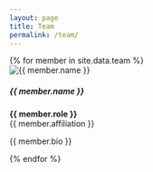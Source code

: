 ```yaml
---
layout: page
title: Team
permalink: /team/
---
```


<div class="row">
  {% for member in site.data.team %}
    <div class="col-md-4 mb-4">
      <div class="card h-100 border-0">
        <img src="{{ member.photo }}" class="card-img-top rounded-circle w-50 mx-auto mt-3" alt="{{ member.name }}">
        <div class="card-body text-center">
          <h5 class="card-title">{{ member.name }}</h5>
          <p class="card-text"><strong>{{ member.role }}</strong><br>{{ member.affiliation }}</p>
          <p class="card-text small">{{ member.bio }}</p>
        </div>
      </div>
    </div>
  {% endfor %}
</div>

